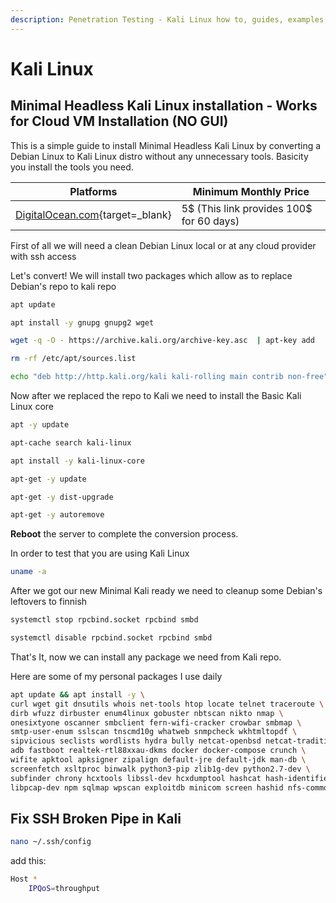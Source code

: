 ```yaml
---
description: Penetration Testing - Kali Linux how to, guides, examples, and simple usage and tools, Minimal Headless Kali Linux installation, Kali Linux cloud, Kali Linux Metasploit Install, Kali Linux AutoRecon Installation, Kali Linux Bettercap 1.6.2 Installation, MobSF - Mobile Security Framework Docker,SSH Broken Pipe in Kali Linux - Fix
---
```


# Kali Linux

## Minimal Headless Kali Linux installation - Works for Cloud VM Installation (NO GUI)

This is a simple guide to install Minimal Headless Kali Linux by converting a Debian Linux to Kali Linux distro without any unnecessary tools. Basicity you install the tools you need.

| __Platforms__                                                     | __Minimum Monthly Price__                |
| ----------------------------------------------------------------- | ---------------------------------------- |
| [DigitalOcean.com](https://m.do.co/c/2f680de0d76e){target=_blank} | 5$ (This link provides 100$ for 60 days) |

First of all we will need a clean Debian Linux local or at any cloud provider with ssh access

Let's convert! We will install two packages which allow as to replace Debian's repo to kali repo

```bash
apt update
```

```bash
apt install -y gnupg gnupg2 wget
```

```bash
wget -q -O - https://archive.kali.org/archive-key.asc  | apt-key add
```

```bash
rm -rf /etc/apt/sources.list
```

```bash
echo "deb http://http.kali.org/kali kali-rolling main contrib non-free" >> /etc/apt/sources.list
```

Now after we replaced the repo to Kali we need to install the Basic Kali Linux core

```bash
apt -y update
```

```bash
apt-cache search kali-linux
```

```bash
apt install -y kali-linux-core
```

```bash
apt-get -y update
```

```bash
apt-get -y dist-upgrade
```

```bash
apt-get -y autoremove
```

**Reboot** the server to complete the conversion process.

In order to test that you are using Kali Linux

```bash
uname -a
```

After we got our new Minimal Kali ready we need to cleanup some Debian's leftovers to finnish

```bash
systemctl stop rpcbind.socket rpcbind smbd
```

```bash
systemctl disable rpcbind.socket rpcbind smbd
```

That's It, now we can install any package we need from Kali repo.

Here are some of my personal packages I use daily

```bash
apt update && apt install -y \
curl wget git dnsutils whois net-tools htop locate telnet traceroute \
dirb wfuzz dirbuster enum4linux gobuster nbtscan nikto nmap \
onesixtyone oscanner smbclient fern-wifi-cracker crowbar smbmap \
smtp-user-enum sslscan tnscmd10g whatweb snmpcheck wkhtmltopdf \
sipvicious seclists wordlists hydra bully netcat-openbsd netcat-traditional \
adb fastboot realtek-rtl88xxau-dkms docker docker-compose crunch \
wifite apktool apksigner zipalign default-jre default-jdk man-db \
screenfetch xsltproc binwalk python3-pip zlib1g-dev python2.7-dev \
subfinder chrony hcxtools libssl-dev hcxdumptool hashcat hash-identifier \
libpcap-dev npm sqlmap wpscan exploitdb minicom screen hashid nfs-common
```

## Fix SSH Broken Pipe in Kali

```bash
nano ~/.ssh/config
```

add this:

```bash
Host *
    IPQoS=throughput
```
